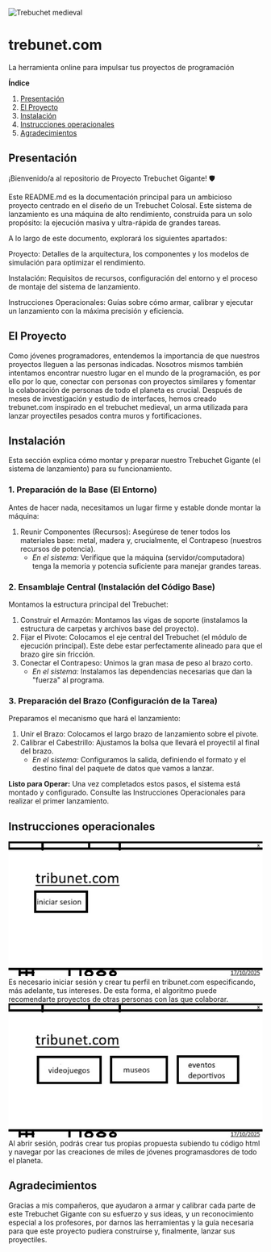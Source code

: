 ![Trebuchet medieval](https://i.pinimg.com/736x/a6/97/94/a69794fb10d76e2a1102574462da59dd.jpg)

# trebunet.com


La herramienta online para impulsar tus proyectos de programación

**Índice**   
1. [Presentación](#id1)
2. [El Proyecto](#id2)
3. [Instalación](#id3)
4. [Instrucciones operacionales](#id4)
5. [Agradecimientos](#id5)


## Presentación<a name="id1"></a>
¡Bienvenido/a al repositorio de Proyecto Trebuchet Gigante! 🛡️

Este README.md es la documentación principal para un ambicioso proyecto centrado en el diseño de un Trebuchet Colosal. Este sistema de lanzamiento es una máquina de alto rendimiento, construida para un solo propósito: la ejecución masiva y ultra-rápida de grandes tareas.

A lo largo de este documento, explorará los siguientes apartados:

Proyecto: Detalles de la arquitectura, los componentes y los modelos de simulación para optimizar el rendimiento.

Instalación: Requisitos de recursos, configuración del entorno y el proceso de montaje del sistema de lanzamiento.

Instrucciones Operacionales: Guías sobre cómo armar, calibrar y ejecutar un lanzamiento con la máxima precisión y eficiencia.



## El Proyecto<a name="id2"></a>
Como jóvenes programadores, entendemos la importancia de que nuestros proyectos lleguen a las personas indicadas. Nosotros mismos también intentamos encontrar nuestro lugar en el mundo de la programación, es por ello por lo que, conectar con personas con proyectos similares y fomentar la colaboración de personas de todo el planeta es crucial.
Después de meses de investigación y estudio de interfaces, hemos creado trebunet.com inspirado en el trebuchet medieval, un arma utilizada para lanzar proyectiles pesados contra muros y fortificaciones.


## Instalación<a name="id3"></a>

Esta sección explica cómo montar y preparar nuestro Trebuchet Gigante (el sistema de lanzamiento) para su funcionamiento.

### 1. Preparación de la Base (El Entorno)

Antes de hacer nada, necesitamos un lugar firme y estable donde montar la máquina:

1.  Reunir Componentes (Recursos): Asegúrese de tener todos los materiales base: metal, madera y, crucialmente, el Contrapeso (nuestros recursos de potencia).
    * *En el sistema:* Verifique que la máquina (servidor/computadora) tenga la memoria y potencia suficiente para manejar grandes tareas.

### 2. Ensamblaje Central (Instalación del Código Base)

Montamos la estructura principal del Trebuchet:

1.  Construir el Armazón: Montamos las vigas de soporte (instalamos la estructura de carpetas y archivos base del proyecto).
2.  Fijar el Pivote: Colocamos el eje central del Trebuchet (el módulo de ejecución principal). Este debe estar perfectamente alineado para que el brazo gire sin fricción.
3.  Conectar el Contrapeso: Unimos la gran masa de peso al brazo corto.
    * *En el sistema:* Instalamos las dependencias necesarias que dan la "fuerza" al programa.

### 3. Preparación del Brazo (Configuración de la Tarea)

Preparamos el mecanismo que hará el lanzamiento:

1.  Unir el Brazo: Colocamos el largo brazo de lanzamiento sobre el pivote.
2.  Calibrar el Cabestrillo: Ajustamos la bolsa que llevará el proyectil al final del brazo.
    * *En el sistema:* Configuramos la salida, definiendo el formato y el destino final del paquete de datos que vamos a lanzar.

**Listo para Operar:** Una vez completados estos pasos, el sistema está montado y configurado. Consulte las Instrucciones Operacionales para realizar el primer lanzamiento.


## Instrucciones operacionales<a name="id4"></a>
![alt text](image-1.png)
Es necesario iniciar sesión y crear tu perfil en tribunet.com especificando, más adelante, tus intereses. De esta forma, el algoritmo puede recomendarte proyectos de otras personas con las que colaborar.
![alt text](image.png)
Al abrir sesión, podrás crear tus propias propuesta subiendo tu código html y navegar por las creaciones de miles de jóvenes programasdores de todo el planeta.

## Agradecimientos<a name="id5"></a>
Gracias a mis compañeros, que ayudaron a armar y calibrar cada parte de este Trebuchet Gigante con su esfuerzo y sus ideas, y un reconocimiento especial a los profesores, por darnos las herramientas y la guía necesaria para que este proyecto pudiera construirse y, finalmente, lanzar sus proyectiles.